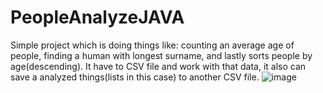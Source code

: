 # PeopleAnalyzeJAVA
Simple project which is doing things like: counting an average age of people, finding a human with longest surname, and lastly sorts people by age(descending).  It have to CSV file and work with that data, it also can save a analyzed things(lists in this case) to another CSV file.
![image](https://github.com/user-attachments/assets/f1d1c4a8-4e38-4244-a128-8e2c7a0bb80b)
